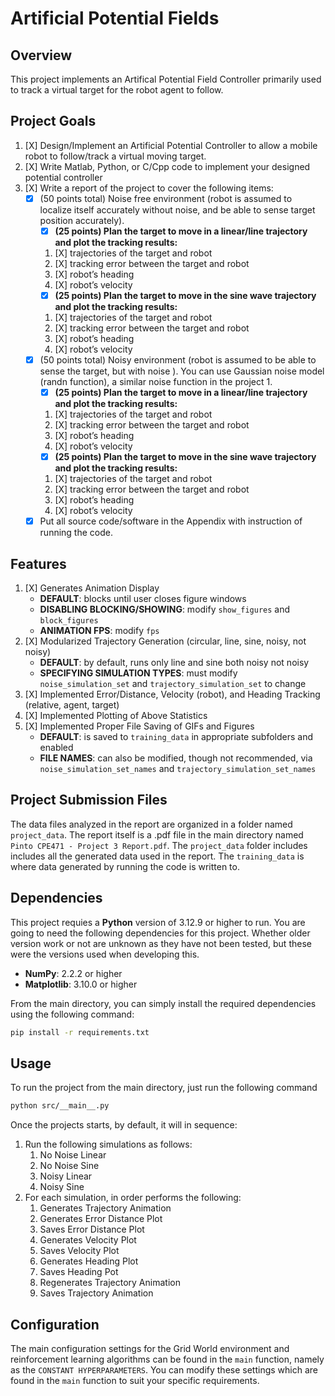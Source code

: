 # Artificial Potential Fields

## Overview

This project implements an Artifical Potential Field Controller primarily used to track a virtual target for the robot agent to follow.

## Project Goals

1) [X] Design/Implement an Artificial Potential Controller to allow a mobile robot to follow/track a virtual moving target.
2) [X] Write Matlab, Python, or C/Cpp code to implement your designed potential controller
3) [X] Write a report of the project to cover the following items:
    * [X] (50 points total) Noise free environment (robot is assumed to localize itself accurately without noise, and be able to sense target position accurately).
        * [X] **(25 points) Plan the target to move in a linear/line trajectory and plot the tracking results:**
        1. [X] trajectories of the target and robot
        2. [X] tracking error between the target and robot
        3. [X] robot’s heading
        4. [X] robot’s velocity
        * [X] **(25 points) Plan the target to move in the sine wave trajectory and plot the tracking results:**
        1. [X] trajectories of the target and robot
        2. [X] tracking error between the target and robot
        3. [X] robot’s heading
        4. [X] robot’s velocity
    * [X] (50 points total) Noisy environment (robot is assumed to be able to sense the target, but with noise ). You can use Gaussian noise model (randn function), a similar noise function in the project 1.
        * [X] **(25 points) Plan the target to move in a linear/line trajectory and plot the tracking results:**
        1. [X] trajectories of the target and robot
        2. [X] tracking error between the target and robot
        3. [X] robot’s heading
        4. [X] robot’s velocity
        * [X] **(25 points) Plan the target to move in the sine wave trajectory and plot the tracking results:**
        1. [X] trajectories of the target and robot
        2. [X] tracking error between the target and robot
        3. [X] robot’s heading
        4. [X] robot’s velocity
    * [X] Put all source code/software in the Appendix with instruction of running the code.

## Features

1) [X] Generates Animation Display
    * **DEFAULT**: blocks until user closes figure windows
    * **DISABLING BLOCKING/SHOWING**: modify `show_figures` and `block_figures`
    * **ANIMATION FPS**: modify `fps`
2) [X] Modularized Trajectory Generation (circular, line, sine, noisy, not noisy)
    * **DEFAULT**: by default, runs only line and sine both noisy not noisy
    * **SPECIFYING SIMULATION TYPES**: must modify `noise_simulation_set` and `trajectory_simulation_set` to change
3) [X] Implemented Error/Distance, Velocity (robot), and Heading Tracking (relative, agent, target)
4) [X] Implemented Plotting of Above Statistics
5) [X] Implemented Proper File Saving of GIFs and Figures
    * **DEFAULT**: is saved to `training_data` in appropriate subfolders and enabled
    * **FILE NAMES**: can also be modified, though not recommended, via `noise_simulation_set_names` and `trajectory_simulation_set_names`

## Project Submission Files

The data files analyzed in the report are organized in a folder named `project_data`. The report itself is a .pdf file in the main directory named `Pinto CPE471 - Project 3 Report.pdf`. The `project_data` folder includes includes all the generated data used in the report. The `training_data` is where data generated by running the code is written to.

## Dependencies

This project requies a **Python** version of 3.12.9 or higher to run.
You are going to need the following dependencies for this project. Whether older version work or not are unknown as they have not been tested, but these were the versions used when developing this.

* **NumPy**: 2.2.2 or higher
* **Matplotlib**: 3.10.0 or higher

From the main directory, you can simply install the required dependencies using the following command:

```bash
pip install -r requirements.txt
```

## Usage

To run the project from the main directory, just run the following command

```bash
python src/__main__.py
```

Once the projects starts, by default, it will in sequence:

1) Run the following simulations as follows:
    1. No Noise Linear
    2. No Noise Sine
    3. Noisy Linear
    4. Noisy Sine
2) For each simulation, in order performs the following:
    1. Generates Trajectory Animation
    2. Generates Error Distance Plot
    3. Saves Error Distance Plot
    4. Generates Velocity Plot
    5. Saves Velocity Plot
    6. Generates Heading Plot
    7. Saves Heading Pot
    8. Regenerates Trajectory Animation
    9. Saves Trajectory Animation

## Configuration

The main configuration settings for the Grid World environment and reinforcement learning algorithms can be found in the `main` function, namely as the `CONSTANT HYPERPARAMETERS`. You can modify these settings which are found in the `main` function to suit your specific requirements.
